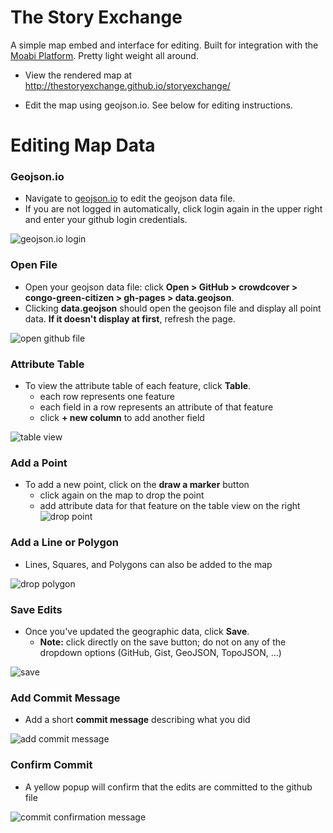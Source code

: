 # The Story Exchange

A simple map embed and interface for editing.  Built for integration with the [Moabi Platform](rdc.moabi.org).  Pretty light weight all around.

* View the rendered map at http://thestoryexchange.github.io/storyexchange/

* Edit the map using geojson.io.  See below for editing instructions.

# Editing Map Data


### Geojson.io
* Navigate to [geojson.io](http://geojson.io/) to edit the geojson data file.
* If you are not logged in automatically, click login again in the upper right and enter your github login credentials.

![geojson.io login](https://cloud.githubusercontent.com/assets/4389360/4391334/32838550-4404-11e4-928a-fff84d680bda.png)


### Open File
* Open your geojson data file: click **Open >  GitHub > crowdcover > congo-green-citizen > gh-pages > data.geojson**.  
* Clicking **data.geojson** should open the geojson file and display all point data.  **If it doesn't display at first**, refresh the page.

![open github file](https://cloud.githubusercontent.com/assets/4389360/4391335/386bb47e-4404-11e4-8739-b3850c59daa5.png)


### Attribute Table
* To view the attribute table of each feature, click **Table**.  
  * each row represents one feature
  * each field in a row represents an attribute of that feature
  * click **+ new column** to add another field

![table view](https://cloud.githubusercontent.com/assets/4389360/4393789/28e8f522-441b-11e4-9f59-cc662654e616.png)


### Add a Point
* To add a new point, click on the **draw a marker** button
  * click again on the map to drop the point
  * add attribute data for that feature on the table view on the right
![drop point](https://cloud.githubusercontent.com/assets/4389360/4393790/2df5faf6-441b-11e4-9a09-d13d54d1075c.png)


### Add a Line or Polygon
* Lines, Squares, and Polygons can also be added to the map

![drop polygon](https://cloud.githubusercontent.com/assets/4389360/4393800/4613be8e-441b-11e4-8c42-cadc9d377741.png)


### Save Edits
* Once you've updated the geographic data, click **Save**.
  * **Note:** click directly on the save button; do not on any of the dropdown options (GitHub, Gist, GeoJSON, TopoJSON, ...)

![save](https://cloud.githubusercontent.com/assets/4389360/4393804/548520d4-441b-11e4-8328-d6c7cf52a720.png)


### Add Commit Message
* Add a short **commit message** describing what you did

![add commit message](https://cloud.githubusercontent.com/assets/4389360/4393808/5cc96282-441b-11e4-92da-c1f99666969d.png)


### Confirm Commit
* A yellow popup will confirm that the edits are committed to the github file

![commit confirmation message](https://cloud.githubusercontent.com/assets/4389360/4393813/6970e26c-441b-11e4-9629-11da5d54bc81.png)
  
  
